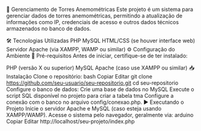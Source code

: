 📡 Gerenciamento de Torres Anemométricas
Este projeto é um sistema para gerenciar dados de torres anemométricas, permitindo a atualização de informações como IP, credenciais de acesso e outros dados técnicos armazenados no banco de dados.

🛠 Tecnologias Utilizadas
PHP
MySQL
HTML/CSS (se houver interface web)
Servidor Apache (via XAMPP, WAMP ou similar)
⚙️ Configuração do Ambiente
📌 Pré-requisitos
Antes de iniciar, certifique-se de ter instalado:

PHP (versão X ou superior)
MySQL
Apache (caso use XAMPP ou similar)
📥 Instalação
Clone o repositório:
bash
Copiar
Editar
git clone https://github.com/seu-usuario/seu-repositorio.git
cd seu-repositorio
Configure o banco de dados:
Crie uma base de dados no MySQL
Execute o script SQL disponível no projeto para criar a tabela tma
Configure a conexão com o banco no arquivo config/conexao.php.
▶️ Executando o Projeto
Inicie o servidor Apache e MySQL (caso esteja usando XAMPP/WAMP).
Acesse o sistema pelo navegador, geralmente via:
arduino
Copiar
Editar
http://localhost/seu-projeto/index.php
